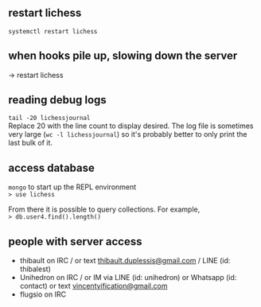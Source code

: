 ## restart lichess

`systemctl restart lichess`

## when hooks pile up, slowing down the server

-> restart lichess

## reading debug logs

`tail -20 lichessjournal`  
Replace 20 with the line count to display desired. The log file is sometimes very large (`wc -l lichessjournal`) so it's probably better to only print the last bulk of it.

## access database

`mongo` to start up the REPL environment  
`> use lichess`  

From there it is possible to query collections. For example,  
`> db.user4.find().length()`

## people with server access

- thibault on IRC / or text thibault.duplessis@gmail.com / LINE (id: thibalest)
- Unihedron on IRC / or IM via LINE (id: unihedron) or Whatsapp (id: contact) or text vincentyification@gmail.com
- flugsio on IRC